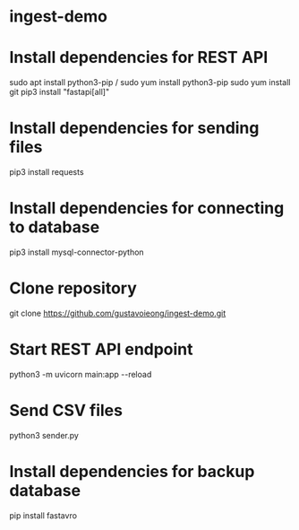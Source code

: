 # ingest-demo

# Install dependencies for REST API
sudo apt install python3-pip / sudo yum install python3-pip
sudo yum install git
pip3 install "fastapi[all]"

# Install dependencies for sending files
pip3 install requests

# Install dependencies for connecting to database
pip3 install mysql-connector-python

# Clone repository
git clone https://github.com/gustavoieong/ingest-demo.git

# Start REST API endpoint
python3 -m uvicorn main:app --reload

# Send CSV files
python3 sender.py

# Install dependencies for backup database
pip install fastavro
